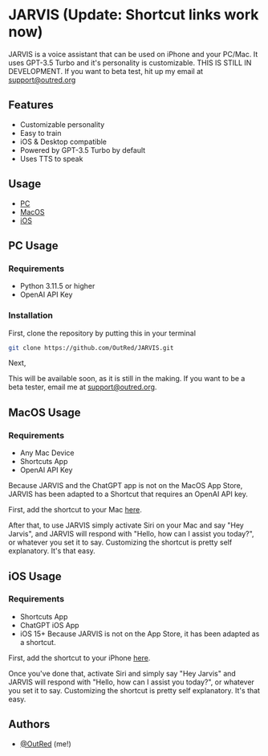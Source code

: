 # JARVIS (Update: Shortcut links work now)

JARVIS is a voice assistant that can be used on iPhone and your PC/Mac. It uses GPT-3.5 Turbo and it's personality is customizable. THIS IS STILL IN DEVELOPMENT. If you want to beta test, hit up my email at support@outred.org


## Features

- Customizable personality
- Easy to train
- iOS & Desktop compatible
- Powered by GPT-3.5 Turbo by default
- Uses TTS to speak


## Usage
- [PC](#pc-usage)
- [MacOS](#macos-usage)
- [iOS](#ios-usage)
## PC Usage
### Requirements
- Python 3.11.5 or higher
- OpenAI API Key

### Installation
First, clone the repository by putting this in your terminal
```bash
git clone https://github.com/OutRed/JARVIS.git
```
Next,
  
This will be available soon, as it is still in the making. If you want to be a beta tester, email me at support@outred.org.
## MacOS Usage
### Requirements
- Any Mac Device
- Shortcuts App
- OpenAI API Key
  
Because JARVIS and the ChatGPT app is not on the MacOS App Store, JARVIS has been adapted to a Shortcut that requires an OpenAI API key.

First, add the shortcut to your Mac [here](https://www.icloud.com/shortcuts/9be4311427214aa6812b9f4b1f364177).

After that, to use JARVIS simply activate Siri on your Mac and say "Hey Jarvis", and JARVIS will respond with "Hello, how can I assist you today?", or whatever you set it to say. Customizing the shortcut is pretty self explanatory. It's that easy.
## iOS Usage
### Requirements
- Shortcuts App
- ChatGPT iOS App
- iOS 15+
Because JARVIS is not on the App Store, it has been adapted as a shortcut.

First, add the shortcut to your iPhone [here](https://www.icloud.com/shortcuts/9be4311427214aa6812b9f4b1f364177).

Once you've done that, activate Siri and simply say "Hey Jarvis" and JARVIS will respond with "Hello, how can I assist you today?", or whatever you set it to say. Customizing the shortcut is pretty self explanatory. It's that easy.
## Authors

- [@OutRed](https://www.github.com/OutRed) (me!)
